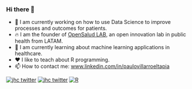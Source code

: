 ### Hi there 👋

- 🔭 I am currently working on how to use Data Science to improve processes and outcomes for patients.
- 🔥 I am the founder of [OpenSalud LAB](https://opensaludlab.org), an open innovation lab in public health from LATAM.
- 🌱 I am currently learning about machine learning applications in healthcare.
- ❤️ I like to teach about R programming.
- 📫 How to contact me: www.linkedin.com/in/paulovillarroeltapia

[![jhc twitter](https://img.shields.io/badge/Twitter-@chazkon-00aced.svg?style=flat&logo=twitter)](https://twitter.com/chazkon)
[![jhc twitter](https://img.shields.io/badge/Twitter-@opensaludlab-00aced.svg?style=flat&logo=twitter)](https://twitter.com/opensaludlab)
[![R](https://img.shields.io/badge/-script-276DC3.svg?style=flat&logo=R)](https://cran.r-project.org)

